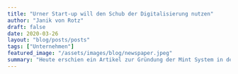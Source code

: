 ```yaml
---
title: "Urner Start-up will den Schub der Digitalisierung nutzen"
author: "Janik von Rotz"
draft: false
date: 2020-03-26
layout: "blog/posts/posts"
tags: ["Unternehmen"]
featured_image: "/assets/images/blog/newspaper.jpeg"
summary: "Heute erschien ein Artikel zur Gründung der Mint System in der Urner Zeitung. Hier gehts es zur Front [1] und hier zum Artikel [2] . Damit der Inhalt indexiert werden kann, haben wir ihn hierin kopier..."
---
```


